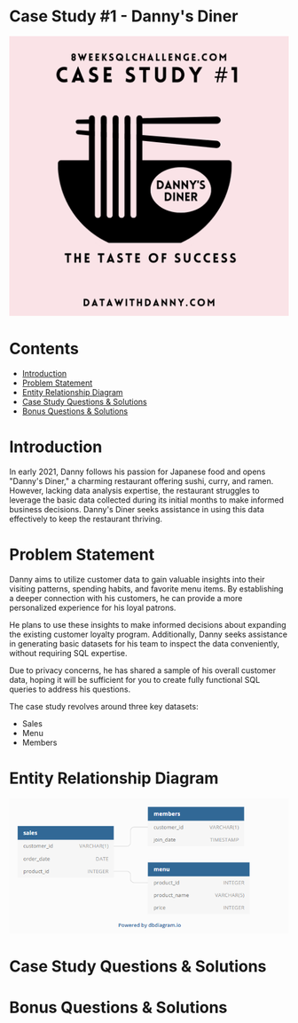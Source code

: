 <h1>Case Study #1 - Danny's Diner</h1>
<img width="900" alt="Coding" src="https://github.com/Mariyajoseph24/8_Week_SQL_challenge/blob/main/Case%20Study%20%231-Danny's%20Dinner/image.png">
<h1>Contents</h1>
<ul>
  <li><a href="#Introduction">Introduction</a></li>
  <li><a href="#Problem Statement">Problem Statement</a></li>
  <li><a href="#Entity Relationship Diagram">Entity Relationship Diagram</a></li>
  <li><a href="#Case Study Questions & Solutions">Case Study Questions & Solutions</a></li>
  <li><a href="Bonus Questions & Solutions">Bonus Questions & Solutions</a></li>
</ul>
<h1><a name="Introduction">Introduction</a></h1>
<p>In early 2021, Danny follows his passion for Japanese food and opens "Danny's Diner," a charming restaurant offering sushi, curry, and ramen. However, lacking data analysis expertise, the restaurant struggles to leverage the basic data collected during its initial months to make informed business decisions. Danny's Diner seeks assistance in using this data effectively to keep the restaurant thriving.</p>

<h1><a name="Problem Statement">Problem Statement</a></h1>
<p>Danny aims to utilize customer data to gain valuable insights into their visiting patterns, spending habits, and favorite menu items. By establishing a deeper connection with his customers, he can provide a more personalized experience for his loyal patrons.

He plans to use these insights to make informed decisions about expanding the existing customer loyalty program. Additionally, Danny seeks assistance in generating basic datasets for his team to inspect the data conveniently, without requiring SQL expertise.

Due to privacy concerns, he has shared a sample of his overall customer data, hoping it will be sufficient for you to create fully functional SQL queries to address his questions.

The case study revolves around three key datasets:

- Sales
- Menu
- Members</p>

<h1><a name="Entity Relationship Diagram">Entity Relationship Diagram</a></h1>
<img width="900" alt="Coding" src="https://github.com/Mariyajoseph24/8_Week_SQL_challenge/blob/main/Case%20Study%20%231-Danny's%20Dinner/ERD.png">


<h1><a name="Case Study Questions & Solutions">Case Study Questions & Solutions</a></h1>

<h1><a name="Bonus Questions & Solutions">Bonus Questions & Solutions</a></h1>





